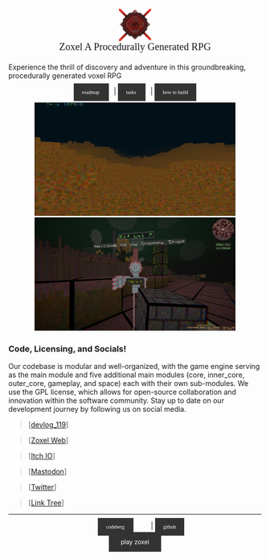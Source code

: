 <link href="resources/monocraft.otf" rel="stylesheet">

<p align="center" style="margin-bottom: 0px !important;">
  <img width="64" src="resources/textures/game_icon.png" alt="Zoxel Logo" align="center">
</p>
<p align="center" style="font-family: 'resources/monocraft.otf'; margin-top: 0px; font-size: 20px;">
Zoxel A Procedurally Generated RPG
</p>

Experience the thrill of discovery and adventure in this groundbreaking, procedurally generated voxel RPG

<p align="center">
  <a href="https://github.com/deus369/zoxel-web/blob/master/documents/roadmap.md" style="text-decoration:none; background-color:#333; color:#fff; padding: 12px 16px; font-family: 'monocraft'; font-size: 10px;">
    roadmap
  </a>
  <a style="margin-left: 10px;"> | </a>
  <a href="https://github.com/deus369/zoxel-web/blob/master/documents/todos/todo-main.md" style="text-decoration:none; background-color:#333; color:#fff; padding: 12px 16px; font-family: 'monocraft'; font-size: 10px;">
    tasks
  </a>
  <a style="margin-left: 10px;"> | </a>
  <a href="https://github.com/deus369/zoxel-web/blob/master/documents/howtos/howto-build.md" style="text-decoration:none; background-color:#333; color:#fff; padding: 12px 16px; font-family: 'monocraft'; font-size: 10px;">
    how to build
  </a>
</p>

<p align="center">
  <img src="https://raw.githubusercontent.com/deus369/zoxel-web/master/screenshots/screen-2023-02-06-20-28-49.jpg?raw=false" alt="Zoxel" width="400"/>
  <img src="https://raw.githubusercontent.com/deus369/zoxel-web/master/screenshots/zoxel_unity_00.png?raw=false" alt="Unity Zoxel" width="400"/>
</p>

### Code, Licensing, and Socials!

Our codebase is modular and well-organized, with the game engine serving as the main module and five additional main modules (core, inner_core, outer_core, gameplay, and space) each with their own sub-modules. We use the GPL license, which allows for open-source collaboration and innovation within the software community. Stay up to date on our development journey by following us on social media.

> [[devlog_119](https://www.youtube.com/watch?v=Yb5DiXVt1k0.mp4)]

> [[Zoxel Web](http://zoxel.duckdns.org)]

> [[Itch IO](https://deus0.itch.io/zoxel)]

> [[Mastodon](https://mastodon.gamedev.place/@deus)]

> [[Twitter](https://twitter.com/deusxyz)]

> [[Link Tree](https://linktr.ee/lorddeus)]

-----

<p align="center">
  <a href="https://codeberg.org/deus/zoxel" style="text-decoration:none; background-color:#333; color:#fff; padding: 12px 16px; margin: 24px; font-family: 'monocraft'; font-size: 10px;">
    codeberg
  </a>
  <a style="margin-left: 10px;"> | </a>
  <a href="https://github.com/deus369/zoxel" style="text-decoration:none; background-color:#333; color:#fff; padding: 12px 16px; font-family: 'monocraft'; font-size: 10px;">
    github
  </a>
</p>
<p align="center">
  <a href="https://deus369.github.io/zoxel-play" style="text-decoration:none; background-color:#333; color:#fff; padding: 12px 24px;; font-family: resources/monocraft.otf; font-size: 12px;">
    play zoxel
  </a>
</p>
